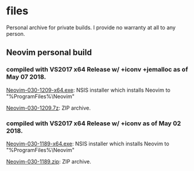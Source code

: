 # files
Personal archive for private builds.
I provide no warranty at all to any person.

## Neovim personal build

### compiled with VS2017 x64 Release w/ +iconv +jemalloc as of May 07 2018.

<a href="https://github.com/chiyof/files/blob/master/Neovim-030-1209-x64.exe">Neovim-030-1209-x64.exe</a>: NSIS installer which installs Neovim to "%ProgramFiles%\Neovim"

<a href="https://github.com/chiyof/files/blob/master/Neovim-030-1209.7z">Neovim-030-1209.7z</a>: ZIP archive.

### compiled with VS2017 x64 Release w/ +iconv as of May 02 2018.

<a href="https://github.com/chiyof/files/blob/master/Neovim-030-1189-x64.exe">Neovim-030-1189-x64.exe</a>: NSIS installer which installs Neovim to "%ProgramFiles%\Neovim"

<a href="https://github.com/chiyof/files/blob/master/Neovim-030-1189.zip">Neovim-030-1189.zip</a>: ZIP archive.
